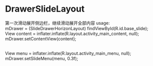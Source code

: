 # DrawerSlideLayout
第一次滑动展开侧边栏，继续滑动展开全部内容
usage:
<br>
mDrawer = (SlideDrawerHorizonLayout) findViewById(R.id.base_slide);
<br>
View content = inflater.inflate(R.layout.activity_main_content, null);
<br>
mDrawer.setContentView(content);

<br>
View menu = inflater.inflate(R.layout.activity_main_menu, null);
<br>
mDrawer.setSlideMenu(menu, 0.3f);
<br>
